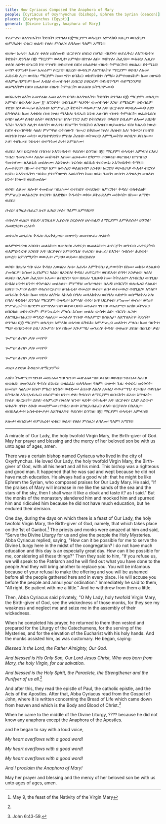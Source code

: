```yaml
---
title: How Cyriacus Composed the Anaphora of Mary
people: [Cyriacus of Oxyrhynchus (bishop), Ephrem the Syrian (deacon)]
places: [Oxyrhynchus (Egypt)]
general: [Divine Liturgy, Anaphora of Mary]
---
```

ተአምሪሃ፡ ለእግዝእትነ፡ ቅድስት፡ ድንግል፡ በ፪ማርያም፡ ወላዲተ፡ አምላክ፨ ጸሎታ፡ ወበረከታ፡ ወምሕረተ፡ ፍቁር፡ ወልዳ፡ የሀሉ፡ ምስሌነ፡ ለዓለመ፡ ዓለም፡ አሜን፨

ወሀሎ፡ አሐዱ፡ ኤጲስ፡ ቆጶስ፡ ዘይሰመይ፡ ህርያቆስ፡ ዘነበረ፡ በሀገረ፡ ብህንሳ፡ ወያፈቅራ፡ ለእግዝእትነ፡ ቅድስት፡ ድንግል፡ በ፪፡ ማርያም፡ ወላዲተ፡ አምላክ፡ በኵሉ፡ ልቡ፡ ወበኵሉ፡ ሕሊናሁ፡ ውእቱኒ፡ ኤጲስ፡ ቆጶስ፡ ጻድቅ፡ ወኄር፨ ኮነ፡ የኀዝን፡ ወይቴክዝ፡ በይነ፡ ዘአልቦቱ፡ ብዙኅ፡ ትምህርት፨ ወዘልፈ፡ ይትሜነይ፡ ሠናየ፡ ተምኔተ፡ ከመ፡ ኤፍሬም፡ ሶርያዊ፡ ዘደረሰ፡ ውዳሴሃ፡ ለእግዝእትነ፡ ማርያም፡ ወይቤ፡ ለእመ፡ ፈድፈደ፡ ሊተ፡ ውዳሴ፡ ማርያም፡ ከመ፡ ኆፃ፡ ዘባሕር፡ ወከዋክብተ፡ ሰማይ፡ እምተዐጸፍክዎ፡ ከመ፡ ዐጽፍ፨ ወእምጠዓምክዎ፡ ከመ፡ እብል፡ ወመነኮሳተ፡ ደብርሂ፡ ይፀርፍዎ፡ ወይዘነጕግዎ፡ ወይሜንንዎ፨ ወይሣለቅዎ፡ በይነ፡ ዘአልቦቱ፡ ብዙኅ፡ ትምህርት፡ ውእቱሰ፡ ይትዔገሦሙ፨

ወበአሐቲ፡ ዕለት፡ እመዋዕል፡ አመ፡ ዕለተ፡ በዓላ፡ ለእግዝእትነ፡ ቅድስት፡ ድንግል፡ በ፪፡ ማርያም፡ ወላዲተ፡ አምላክ፡ ዘውእቱ፡ አመ፡ ፩፡ ለግንቦት፡ ወይቤልዎ፡ ካህናት፡ ወመነኮሳት፡ እንዘ፡ ያሜክርዎ፡ ወይብልዎ፡ ቀድስ፡ ለነ፡ ወመጡ፡ ለሕዝብ፡ እምሥጢረ፡ ቅድሳት፡ ወአውሥአ፡ አባ፡ ህርያቆስ፡ ወይቤሎሙ፨ እፎ፡ ይትከሃለኒ፡ ከመ፡ እቀድስ፡ በዝ፡ ኵሉ፡ ማእከለ፡ ጉባኤ፨ እንዘ፡ አልብየ፡ ብዝኅ፡ ትምህርት፡ ወፈድፋደሰ፡ ዐባይ፡ ዕለታ፡ ለዛቲ፡ ዕለት፡ ወበእንተዝ፡ ኵሉ፡ ነገር፡ እፎ፡ ይትከሃለኒ፨ ወካዕበ፡ ይቤልዎ፡ ለእመ፡ አበይከ፡ ንሕነ፡ ንአግሮ፡ ለሊቀ፡ ጳጳሳት፡ ውእቱኒ፡ ይክሥት፡ ግብርከ፨ ለሕዝብ፡ ወያመጽኡ፡ ብከ፡ ካልአ፨ ነውረ፡ በይነ፡ ተዐብዮትከ፡ ላዕለ፡ ምሥዋዕ፡ ወትከውን፡ ኅሡረ፡ በቅድመ፡ ኵሉ፡ ሕዝብ፡ እለ፡ ጉቡኣን፡ በዝየ፨ ወበኀበ፡ ኵሉ፡ መካን፡ ወያስተዋድየከ፡ ምስለ፡ ሕዝብ፡ ወትሠዐር፡ እምሢመትከ፡ ወሶቤሃ፡ ይቤሎሙ፡ ኦሆ፡ ተዐገሡኒ፡ ንስቲተ፡ ወተግኅሠ፡ ሕቀ፡ እምኔሆሙ፡

ወይቤ፡ አባ፡ ህርያቆስ፡ በኀቡዕ፡ ኦእግዝእትየ፡ ቅድስት፡ ድንግል፡ በ፪፡ ማርያም፡ ወላዲተ፡ አምላክ፡ ርእዪ፡ ግብረ፡ ዓመፃሆሙ፡ ለእሉ፡ መነኮሳት፡ እስመ፡ ጠይቆሙ፡ ድካምየ፡ ተዐወሩኒ፡ ወአኀዙኒ፡ በማኅበረ፡ ዓመፃሆሙ፡ ለእሉኒ፨ መሰሎሙ፡ ለአንጽሖ፡ ነፍሳቱ፡ ዘይቤ፨ ተዐገሡኒ፡ ኦእግዝእትየ፡ ትግሂ፨ ለመፍቅድየ፡ በከመ፡ ትተግህ፡ እም፡ ለውሉደ፡ ወለልቡናየ፡ አንቀጸ፡ አርዊ፨ ወይብራህ፡ ውእቱ፡ ብርሃነ፡ ጸጋኪ፡ ኦእግዝእትየ፡ ኀቤኪ፡ ያንተ?ዐጽዋ፡ አዕይንትየ፡ ከመ፡ ዐይነ፡ ዓመት፡ ውስተ፡ እግዝእታ፡ ወጸለየ፡ ዘንተ፡ ኵሎ፨ ወዘይመሰሎ፡

ወሶበ፡ ፈጸመ፡ ጸሎቶ፡ ተመይጠ፡ ኀቤሆሙ፡ ወተከህነ፡ ወተደለወ፡ ለሥርዓተ፡ ቅዳሴ፡ ወለተልዕኮ፡ ምሥጢር፡ ወለአዕርጎ፡ ቍርባን፡ በእደዊሁ፡ ቅዱሳት፡ ወኮኑ፡ ይትራድእዎ፡ መነኮሳት፡ በከመ፡ ልማድ፡ ወይቤ፡

  *ቡሩክ፡ እግዚአብሔር፡ አብ፡ አኃዜ፡ ኵሉ፡ ዓለም፡ አምላክነ፨*

  *ወቡሩክ፡ ወልድ፡ ዋሕድ፡ እግዚእነ፡ ኢየሱስ፡ ክርስቶስ፡ ዘተወልደ፡ እማርያም፡ እምቅድስት፡ ድንግል፡ ለመድኃኒተ፡ ዚአነ፨*

  *ወቡሩክ፡ መንፈስ፡ ቅዱስ፡ ጰራቅሊጦስ፡ መጽንዒ፡ ወመንጽሔ፡ ኵልነ፨*

ወእምድኅረዝ፡ አንበቡ፡ መልእክተ፡ ጳውሎስ፡ ሐዋርያ፡ ወመልእክተ፡ ሐዋርያት፡ ወግብረ፡ ሐዋርያት፨ ወእምድኅረዝ፡ አንበበ፡ አባ፡ ህርያቆስ፡ እምወንጌለ፡ ዮሐንስ፡ ጽሑፈ፡ በእንተ፡ ኅብስተ፡ ሕይወት፡ ዘወረደ፡ እምሰማያት፡ ወውእቱ፡ ሥጋሁ፡ ወደሙ፡ ለክርስቶስ፡

ወሶበ፡ በጽሐ፡ ኀበ፡ ፍሬ፡ ቅዳሴ፡ አውፅኡ፡ ሎቱ፡ አሐዱ፡ እምቅዳሴ፡ ሊቃውንት፡ በከመ፡ መከሩ፡ ላዕሌሁ፨ ያመከርዎ፡ እስመ፡ ኢየአምር፡ ካልአ፡ ዘእንበለ፡ ቅዳሴ፡ ሐዋርያት፡ ወበይእቲ፡ ሰዓት፡ አንቃዕወ፡ ላዕለ፡ ወይቤ፡ በሊሉይ፡ ሕሊናሁ፡ ኦእሙ፡ ለብርሃን፡ ናሁ፡ በጽሐ፡ ጊዜሁ፨ ከመ፡ ትትራእዮ፡ ለገብርኪ፡ ወበጊዜ፡ ይብል፡ ዘንተ፡ ዘንተ፡ ተንጦልአ፡ መልዕልተ፡ ምሥዋዕ፡ መንጦላዕተ፡ ሰሌዳ፡ ዘብርሃን፡ ወጽሑፍ፡ ላዕሌሁ፡ ዘይቤ፡ ጐሥዐ፡ ልብየ፡ ወአስተርአዮ፨ ለባሕቲቱ፡ ወሠረፀ፡ ውስተ፡ ልቡ፡ ወተሠወረ፡ ወበጊዜሃ፡ አኀለዮ፡ መንፈስ፡ ቅዱስ፡ ከመ፡ ዛቲአ፡ ዕለትአ፡ አኮአ፨ በዓለ፡ መላእክትአ፡ ወበዓለ፡ ጻድቃን፡ ወሰማዕትአ፡ አላ፡ በዓለ፡ ቅድስት፡ ድንግል፡ ማርያም፡ ወላዲተ፡ አምላክ፡ ወኮነ፡ አባ፡ ህርያቆስ፡ ሥጡመ፡ ውስተ፡ ወኂዘ፡ ምሥጢራት፨ ዘዖድዎ፡ እምኵሉ፡ ገጽ፡ ወተውህቦ፨ መንፈሰ፡ ጥበብ፡ ወአእምሮ፡ እስከ፡ ይትናገር፡ ዘበርቱዕ፡ ወይተረጒም፡ ምሥጢራተ፡ ሥላሴ፡ እስመ፡ መልአ፡ ውስተ፡ ልቡ፡ ብርሃነ፡ ጸጋሁ፡ ለእግዚአብሔር፨ ወኀደረ፡ ላዕሌሁ፡ መንፈሰ፡ ጥበብ፡ ወአእምሮ፡ በስእለታ፡ ለእግዝእትነ፡ ቅድስት፡ ድንግል፡ በ፪፡ ማርያም፡ ወላዲተ፡ አምላክ፡ ወአኀዘ፡ ይቅደሕ፡ እምሥጢረ፡ መለኮተ፡ ሥላሴ፡ ከመ፡ ዓዘቅተ፡ ማይ፡ ወበእንተዝ፡ ይቤ፡ እጐሥዕ፡ አነ፡ በከመ፡ አጒሥዓኒ፡ መንፈስ፡ ቅዱስ፡ ወወጠነ፡ ይበል፡ በዐቢይ፡ ቃል፡

  *ጐሥዐ፡ ልብየ፡ ቃለ፡ ሠናየ፨*

  *ጐሥዐ፡ ልብየ፡ ቃለ፡ ሠናየ፨*

  *ጐሥዐ፡ ልብየ፡ ቃለ፡ ሠናየ፨*

  *ወአነ፡ አየድዕ፡ ቅዳሴሃ፡ ለማርያም፨*

እስከ፡ ትፍጻሜተ፡ ዝንቱ፡ መጽሐፍ፡ ኀበ፡ ዝንቱ፡ መጽሐፍ፡ ኀበ፡ ይብል፡ ወይዜኒ፡ ንሰብሖ፡ ለአብ፡ ወወልድ፡ ወመንፈስ፡ ቅዱስ፡ ይእዜኒ፡ ወዘልፈኒ፡ ወለዓለመ፡ ዓለም፡ ወውተ፡ ጊዜ፡ ተኃፍሩ፡ መነኮሳት፡ ዘመከሩ፡ ላዕሌሁ፡ እኩየ፡ ምክረ፡ አንከሩ፡ ወተደሙ፡ ሕዝብ፡ ለእለ፡ አፍአኒ፡ ወውሥጥኒ፡ ተጋብኡ፡ ወይቤሉ፡ ይትባረክ፡ እግዚአብሔር፡ ዘአሰምዐነ፡ ዘንተ፡ ቃለ፡ ቅዳሴሃ፡ ለማርያም፡ ወቡርክት፡ ይእቲ፡ እግዝእት፡ ኵልነ፡ ዘአርአየት፡ ኃይለ፡ ተአምሪሃ፡ በላዕለ፡ ዝንቱ፡ ጻድቅ፡ ወትሑት፡ አባ፡ ህርያቆስ፡ ርእዩ፡ አኃውየ፡ ፍቁራን፡ ዘንተ፡ ዕፁበ፡ ወመድምመ፡ ዘገብረ፡ ሎቱ፡ እግዚአብሔር፡ ለአባ፡ ህርያቆስ፡ በስእለታ፡ ወበስእለታተ፡ አስተብቍዖታ፡ ለእግዝእትነ፡ ቅድስት፡ ድንግል፡ በ፪፡ ማርያም፡ ወላዲተ፡ አምላክ፨

ጸሎታ፡ ወበረከታ፡ ወምሕረተ፡ ፍቁር፡ ወልዳ፡ የሀሉ፡ ምስሌነ፡ ለዓለመ፡ ዓለም፡ አሜን፨

----

A miracle of Our Lady, the holy twofold Virgin Mary, the Birth-giver of God. May her prayer and blessing and the mercy of her beloved son be with us unto ages of ages, amen.

There was a certain bishop named Cyriacus who lived in the city of Oxyrhynchus. He loved Our Lady, the holy twofold Virgin Mary, the Birth-giver of God, with all his heart and all his mind. This bishop was a righteous and good man. It happened that he was sad and wept because he did not have much education. He always had a good wish: that he might be like Ephrem the Syrian, who composed praises for Our Lady Mary. He said, "If the praises of Mary will increase in me like the sands of the sea and the stars of the sky, then I shall wear it like a cloak and taste it? as I said." But the monks of the monastery slandered him and mocked him and spurned him and ridiculed him because he did not have much education, but he endured their derision.

One day, during the days on which there is a feast of Our Lady, the holy twofold Virgin Mary, the Birth-giver of God, namely, that which takes place on the 1st of Gǝnbot.[^1] The priests and monks were amazed at him and said, "Serve the Divine Liturgy for us and give the people the Holy Mysteries. Abba Cyriacus replied, saying, "How can it be possible for me to serve the Divine Liturgy here in the midst of the congregation? I do not have much education and this day is an especially great day. How can it be possible for me, considering all these things?" Then they said to him, "If you refuse us, we will speak to the Patriarch and he will find out what you have done to the people And they will bring another to replace you. You will be infamous because of your refusal to make the offering and you will be ashamed before all the people gathered here and in every place. He will accuse you before the people and annul your ordination." Immediately he said to them, "All right. Be patient with me a little." And he withdrew from them a little.

Then, Abba Cyriacus said privately, "O My Lady, holy twofold Virgin Mary, the Birth-giver of God, see the wickedness of those monks, for they see my weakness and neglect me and seize me in the assembly of their wickedness. 

When he completed his prayer, he returned to them then vested and prepared for the Liturgy of the Catechumens, for the serving of the Mysteries, and for the elevation of the Eucharist with his holy hands. And the monks assisted him, as was customary. He began, saying:

  *Blessed is the Lord, the Father Almighty, Our God.*

  *And blessed is His Only Son, Our Lord Jesus Christ, Who was born from Mary, the holy Virgin, for our salvation.*

  *And blessed is the Holy Spirit, the Paraclete, the Strengthener and the Purifyer of us all.*[^2]

And after this, they read the epistle of Paul, the catholic epistle, and the Acts of the Apostles. After that, Abba Cyriacus read from the Gospel of John, where it is written concerning the Bread of Life which came down from heaven and which is the Body and Blood of Christ.[^3]

When he came to the middle of the Divine Liturgy, ???? because he did not know any anaphora except the Anaphora of the Apostles.

and he began to say with a loud voice,

  *My heart overflows with a good word!*

  *My heart overflows with a good word!*

  *My heart overflows with a good word!*

  *And I proclaim the Anaphora of Mary!*

May her prayer and blessing and the mercy of her beloved son be with us unto ages of ages, amen.

[^1]: May 9, the feast of the Nativity of the Virgin Mary
[^2]: 
[^3]: John 6:43-59.